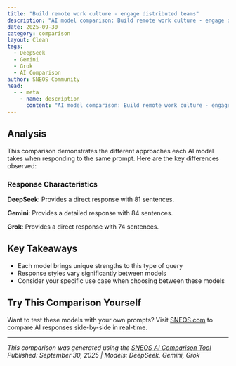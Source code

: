 ```yaml
---
title: "Build remote work culture - engage distributed teams"
description: "AI model comparison: Build remote work culture - engage distributed teams..."
date: 2025-09-30
category: comparison
layout: Clean
tags:
  - DeepSeek
  - Gemini
  - Grok
  - AI Comparison
author: SNEOS Community
head:
  - - meta
    - name: description
      content: "AI model comparison: Build remote work culture - engage distributed teams..."
---
```


<ChatComparison
  title="Build remote work culture - engage distributed teams"
  prompt="Build remote work culture - engage distributed teams"
  :responses='{"DeepSeek": "Of course. Building a strong remote work culture is not about replicating the office online; it\u0027s about creating a new, intentional culture that thrives on distance. It requires a shift from managing by presence to leading by outcomes, with a heavy emphasis on trust, communication, and human connection.\n\nHere is a comprehensive guide to building a remote work culture that engages and retains distributed teams.\n\n---\n\n### **Part 1: The Foundation - Mindset \u0026 Principles**\n\nBefore any tactics, you need the right foundation.\n\n1. **Lead with Trust, Not Surveillance:** The cornerstone of remote work is trust. Assume your team is working, not slacking. Avoid micromanagement and spyware (keyloggers, constant screenshots). This destroys morale and signals a complete lack of trust.\n2. **Embrace Asynchronous Communication:** Not everyone needs to be online at the same time. This allows for deep work and respects different time zones and personal schedules. The goal is to move information effectively, not instantly.\n3. **Focus on Outcomes, Not Activity:** Judge your team by what they deliver, not by how many hours they are \u0022online\u0022 or how quickly they respond to a chat. Set clear goals and measurable objectives.\n4. **Default to Transparency:** Over-communicate context and information. When teams can\u0027t overhear conversations or see a whiteboard, you must intentionally make information accessible to everyone.\n\n---\n\n### **Part 2: The Pillars of Engagement \u0026 Culture**\n\nBuild your culture around these five key areas.\n\n#### **Pillar 1: Intentional Communication**\n\n* **Establish a \u0022Communication Charter\u0022:** Document and agree on:\n * **Which tool to use for what:** e.g., Slack for urgent matters, Email for formal comms, Project Tool (Asana, Trello) for tasks, Loom for video updates.\n * **Response Time Expectations:** e.g., \u0022We aim to respond to Slack messages within 4 business hours, but it\u0027s not required to be instant.\u0022\n * **Meeting Protocols:** Cameras on/off? Required attendance? How to signal you want to speak?\n* **Create a \u0022Virtual Watercooler\u0022:** Dedicate Slack/Teams channels to non-work topics (#pets, #gaming, #what-i-m-reading, #dad-jokes). This is where casual, relationship-building conversation happens.\n* **Standardize Meetings:**\n * **Have a Clear Agenda:** Every meeting must have a purpose and a desired outcome.\n * **Start with Personal Check-ins:** \u0022How is everyone, on a scale of 1-5?\u0022 or \u0022What\u0027s one good thing that happened this week?\u0022\n * **Document Everything:** Assign a note-taker and share notes/action items afterward so everyone is aligned, even if they couldn\u0027t attend.\n\n#### **Pillar 2: Connection \u0026 Belonging**\n\n* **Schedule Regular \u0022Social\u0022 Time:** Don\u0027t leave connection to chance.\n * **Virtual Coffee/Lunch:** Use Donut.ai (a Slack integration) or manually pair team members for casual chats.\n * **Team-Building Activities:** Virtual trivia, online escape rooms, \u0022show and tell\u0022 sessions, or guided cocktail/mocktail making classes.\n* **Celebrate Wins (Big and Small):** Publicly shout out accomplishments in a dedicated channel (#kudos). Send small celebration packages or gift cards for major milestones.\n* **Onboard with Care:** A new hire\u0027s first few weeks set the tone. Send them a welcome swag box, schedule 1:1s with key team members, and assign them a \u0022buddy\u0022 to answer all their \u0022silly\u0022 questions.\n\n#### **Pillar 3: Clarity \u0026 Alignment**\n\n* **Document Ruthlessly:** Create a single source of truth (e.g., a company wiki like Notion or Confluence) for processes, policies, project context, and goals. This prevents information silos.\n* **Set Clear Goals (OKRs):** Use a framework like Objectives and Key Results (OKRs) to ensure everyone understands how their work ladders up to the company\u0027s mission. Review these regularly.\n* **Hold Consistent 1:1s:** Managers should have weekly or bi-weekly 1:1s with each direct report. This is not a status update (that\u0027s for project tools), but a time to discuss career growth, challenges, and well-being.\n\n#### **Pillar 4: Well-being \u0026 Work-Life Balance**\n\n* **Fight \u0022Always-On\u0022 Culture:** Explicitly encourage people to log off and respect boundaries. Leaders must model this behavior.\n* **Promote \u0022Focus Time\u0022:** Encourage employees to block out time in their calendars for deep, uninterrupted work. Establish \u0022no-meeting\u0022 blocks company-wide (e.g., No-Meeting Wednesdays).\n* **Offer Flexibility:** Trust your team to manage their own schedules. If someone needs to run an errand in the middle of the day, let them. Focus on the output, not the hours.\n* **Support Mental Health:** Provide access to counseling services (EAPs) and normalize conversations about stress and burnout.\n\n#### **Pillar 5: Equitable Tools \u0026 Resources**\n\n* **Invest in the Right Tech Stack:**\n * **Video Conferencing:** Zoom, Google Meet, Microsoft Teams\n * **Instant Messaging:** Slack, Microsoft Teams\n * **Project Management:** Asana, Trello, Jira, Basecamp\n * **Documentation:** Notion, Confluence, Google Workspace\n * **Whiteboarding:** Miro, Mural, FigJam\n* **Provide a Stipend:** Offer a budget for employees to set up a comfortable and productive home office (ergonomic chair, monitor, standing desk, high-speed internet).\n\n---\n\n### **Part 3: Actionable Playbook for Leaders \u0026 Managers**\n\n**For Company Leaders:**\n* **Communicate the \u0022Why\u0022:** Regularly share the company\u0027s vision, challenges, and successes in all-hands meetings.\n* **Be Vulnerable:** Share your own struggles with remote work. It humanizes you and makes it safe for others to do the same.\n* **Invest in a \u0022Culture Manager\u0022:** For larger companies, have someone dedicated to orchestrating connection and culture initiatives.\n\n**For Team Managers:**\n* **Master the Art of the Check-in:** Start team meetings with an emotional temperature check.\n* **Provide Context, Not Just Tasks:** Explain *why* a task matters. This empowers autonomous decision-making.\n* **Give Regular, Actionable Feedback:** Don\u0027t save feedback for the annual review. Provide it consistently and constructively.\n\n---\n\n### **Common Pitfalls to Avoid**\n\n* **Assuming It Will Happen Organically:** Remote culture must be *designed*, not left to chance.\n* **Overcompensating with Meetings:** Too many synchronous meetings interrupt deep work and lead to burnout. Default to async first.\n* **Ignoring Time Zones:** Be ruthless about scheduling meetings at times that are fair for all. Rotate meeting times if necessary.\n* **Forgetting the \u0022Human\u0022 in Human Resources:** Treat your team as whole people with lives outside of work.\n\n### **Conclusion**\n\nBuilding a thriving remote work culture is a continuous, intentional process. It\u0027s a strategic advantage that leads to higher employee engagement, greater access to global talent, and a more resilient organization. By focusing on **trust, communication, connection, and clarity**, you can create an environment where distributed teams don\u0027t just function\u2014they flourish.", "Gemini": "Building a strong remote work culture and engaging distributed teams requires intentional effort and a multi-faceted approach. Here\u0027s a comprehensive guide:\n\n**I. Foundation: Communication \u0026 Expectations**\n\n* **Clear Communication is Paramount:**\n * **Establish Communication Protocols:** Define which channels to use for different types of communication (Slack for quick chats, email for formal updates, video calls for meetings, etc.).\n * **Over-Communicate, Especially Initially:** When transitioning to remote work or onboarding new remote team members, err on the side of over-communication to avoid misunderstandings.\n * **Document Everything:** Create a central knowledge base (e.g., shared Google Docs, Wiki, Confluence) for important processes, decisions, and project information.\n * **Use Video Frequently:** Encourage video calls for meetings and even casual check-ins. Seeing faces helps build stronger relationships.\n * **Regular Updates:** Provide consistent updates on company news, goals, and individual/team progress.\n * **Actively Solicit Feedback:** Create channels for employees to provide feedback on processes, tools, and the overall remote work experience. Act on that feedback!\n\n* **Set Clear Expectations and Goals:**\n * **Define Roles and Responsibilities Clearly:** Ensure everyone understands their role, responsibilities, and how they contribute to the team\u0027s overall objectives.\n * **Establish Measurable Goals (SMART):** Set Specific, Measurable, Achievable, Relevant, and Time-bound goals for individuals and teams. Focus on outcomes rather than simply tracking hours worked.\n * **Develop a Remote Work Policy:** Outline guidelines for working hours, communication expectations, technology usage, security protocols, and expense reimbursement.\n * **Define \u0022Core Hours\u0022 (Optional):** Consider defining specific hours when team members should be available for meetings or collaboration, while allowing flexibility for other work hours.\n * **Performance Management:** Adapt performance management processes to focus on results and contributions, not just face time.\n * **Accessibility:** Ensure that everyone can participate regardless of their location or hardware.\n\n**II. Building Connection \u0026 Community**\n\n* **Virtual Social Activities:**\n * **Virtual Coffee Breaks/Happy Hours:** Schedule regular informal video calls for team members to chat and socialize.\n * **Online Games:** Play online games together (e.g., trivia, Pictionary, online escape rooms).\n * **Virtual Team Lunches:** Encourage team members to eat lunch together virtually.\n * **Book Clubs/Movie Nights:** Start a book club or host virtual movie nights.\n * **Skill Sharing Sessions:** Invite team members to share their skills and hobbies with the group.\n\n* **Recognize and Celebrate Achievements:**\n * **Public Recognition:** Acknowledge individual and team accomplishments in team meetings, company newsletters, or dedicated Slack channels.\n * **Virtual Awards:** Create fun virtual awards to recognize specific contributions or behaviors (e.g., \u0022Most Helpful Teammate,\u0022 \u0022Problem Solver of the Month\u0022).\n * **Personalized Appreciation:** Send handwritten notes, small gifts, or gift cards to show appreciation for employee contributions.\n\n* **Encourage Personal Connection:**\n * **\u0022Water Cooler\u0022 Channel:** Create a dedicated Slack channel for non-work-related conversations and sharing personal updates.\n * **Team Member Spotlights:** Feature team members each week or month, sharing their background, interests, and fun facts.\n * **Virtual \u0022Donut\u0022 Chats (Slack):** Use Slack apps like Donut to randomly pair team members for informal conversations.\n * **Get to Know Each Other Activities:** Use icebreaker questions or team-building activities to help team members learn more about each other.\n\n* **In-Person Gatherings (When Possible and Safe):**\n * **Team Retreats:** Organize occasional in-person team retreats for bonding, strategic planning, and team-building activities.\n * **Company-Wide Events:** Host company-wide events that bring remote employees together.\n * **Local Meetups:** Encourage team members in the same geographic area to meet up in person for coffee or lunch. (Provide a small budget for this!)\n\n**III. Empowering \u0026 Supporting Remote Employees**\n\n* **Provide the Right Tools and Technology:**\n * **Collaboration Tools:** Invest in tools like Slack, Microsoft Teams, Zoom, Google Workspace, project management software (Asana, Trello), and virtual whiteboards (Miro, Mural).\n * **Hardware Stipends:** Offer stipends to help employees purchase necessary equipment, such as laptops, monitors, headsets, and ergonomic chairs.\n * **Internet Stipends:** Provide financial assistance for internet access, especially for employees in areas with limited or unreliable service.\n * **Technical Support:** Provide prompt and reliable technical support for remote employees.\n * **Cybersecurity Training:** Educate employees on cybersecurity best practices for working remotely.\n\n* **Promote Work-Life Balance:**\n * **Encourage Disconnecting:** Remind employees to take breaks, disconnect from work after hours, and prioritize their well-being.\n * **Flexible Work Arrangements:** Offer flexible work schedules to accommodate individual needs and time zones.\n * **Unlimited/Flexible PTO:** Offer a generous PTO policy to encourage employees to take time off.\n * **Wellness Programs:** Offer wellness programs that support employees\u0027 physical and mental health (e.g., access to mental health resources, virtual fitness classes).\n\n* **Training and Development:**\n * **Remote Leadership Training:** Provide training for managers on how to effectively lead and manage remote teams.\n * **Remote Collaboration Training:** Train employees on how to use collaboration tools effectively and communicate effectively in a remote environment.\n * **Professional Development Opportunities:** Offer opportunities for remote employees to develop their skills and advance their careers.\n * **Mentorship Programs:** Pair remote employees with mentors who can provide guidance and support.\n\n* **Trust and Autonomy:**\n * **Empower Employees:** Give employees autonomy over their work and trust them to get the job done.\n * **Focus on Results:** Judge employees based on their contributions and outcomes, not just the hours they work.\n * **Avoid Micromanagement:** Resist the urge to micromanage remote employees.\n * **Check-in Regularly:** While avoiding micromanagement, schedule regular check-ins to provide support and guidance.\n\n**IV. Leadership \u0026 Culture Carrier Role**\n\n* **Lead by Example:** Leaders need to model the behaviors they want to see in their teams. This includes using communication tools effectively, taking breaks, and disconnecting after hours.\n* **Be Visible and Accessible:** Leaders should be visible and accessible to remote employees, making themselves available for questions and feedback.\n* **Champion Remote Work:** Leaders should be strong advocates for remote work, promoting its benefits and addressing any challenges.\n* **Invest in Culture Carriers:** Identify individuals who are passionate about the company culture and empower them to help build community and engagement among remote teams.\n\n**V. Measuring and Improving**\n\n* **Employee Surveys:** Conduct regular employee surveys to gather feedback on the remote work experience and identify areas for improvement.\n* **Engagement Metrics:** Track engagement metrics, such as participation in virtual social activities, employee satisfaction scores, and turnover rates.\n* **Performance Data:** Analyze performance data to assess the impact of remote work on productivity and business outcomes.\n* **Experiment and Iterate:** Continuously experiment with new approaches to building remote work culture and engaging distributed teams, and iterate based on the results. What works for one team may not work for another.\n\n**Key Considerations:**\n\n* **Diversity \u0026 Inclusion:** Be mindful of different cultural backgrounds, communication styles, and accessibility needs within your distributed team. Ensure everyone feels included and valued.\n* **Trust:** Remote work thrives on trust. Trust your employees to do their jobs and be productive, and they are more likely to deliver.\n* **Be Patient:** Building a strong remote work culture takes time and effort. Don\u0027t get discouraged if you don\u0027t see results immediately. Keep experimenting and iterating until you find what works best for your team.\n* **Stay Flexible:** The best remote work cultures are constantly evolving. Be open to adapting your approach as your team and company grow.\n\nBy implementing these strategies, you can create a thriving remote work culture that engages distributed teams, fosters collaboration, and drives business success. Remember to be intentional, consistent, and adaptable in your approach.\n", "Grok": "Building a strong remote work culture and engaging distributed teams is crucial for maintaining productivity, fostering collaboration, and ensuring employee satisfaction in a remote or hybrid work environment. Below are actionable strategies to achieve this:\n\n---\n\n### 1. Establish a Clear Remote Work Culture\n- **Define Core Values:** Reinforce your organization\u2019s mission, vision, and values, and ensure they are adaptable to remote work. Emphasize trust, accountability, and inclusivity.\n- **Set Expectations:** Clearly communicate policies on availability, communication tools, working hours, and deliverables. For example, define whether meetings are mandatory or if async updates are sufficient.\n- **Lead by Example:** Leadership should model the behaviors they expect from the team, such as transparency, responsiveness, and empathy.\n\n**Action Item:** Create a \u0022Remote Work Playbook\u0022 that outlines cultural norms, expectations, and tools for distributed teams.\n\n---\n\n### 2. Prioritize Communication and Transparency\n- **Choose the Right Tools:** Use platforms like Slack, Microsoft Teams, or Zoom for real-time communication, and tools like Notion or Confluence for documentation and async updates.\n- **Over-Communicate Initially:** Share updates frequently to avoid misunderstandings. Document decisions and processes so everyone stays in the loop.\n- **Encourage Open Dialogue:** Create safe spaces for feedback through regular surveys, AMA (Ask Me Anything) sessions with leadership, or anonymous feedback tools like SurveyMonkey.\n\n**Action Item:** Schedule weekly \u0022All-Hands\u0022 meetings to share company updates and celebrate wins, ensuring everyone feels connected to the bigger picture.\n\n---\n\n### 3. Foster Connection and Team Bonding\n- **Virtual Social Activities:** Host online team-building activities like virtual coffee breaks, trivia games, or themed Zoom parties (e.g., holiday dress-up).\n- **Recognize Achievements:** Celebrate milestones, birthdays, and work anniversaries publicly on team channels or during meetings. Use tools like Bonusly for peer recognition and rewards.\n- **Create Informal Spaces:** Set up dedicated Slack channels for non-work topics like hobbies, pets, or memes to encourage casual interactions.\n\n**Action Item:** Organize a monthly \u0022Fun Friday\u0022 event with activities like online escape rooms or shared movie watch parties using tools like Teleparty.\n\n---\n\n### 4. Support Work-Life Balance and Well-Being\n- **Encourage Boundaries:** Promote flexible schedules where possible, and remind employees to log off after work hours to avoid burnout.\n- **Provide Wellness Resources:** Offer mental health support, such as access to counseling apps (e.g., BetterHelp), or stipends for fitness programs.\n- **Check In Regularly:** Managers should have one-on-one conversations to discuss workload, stress levels, and personal challenges.\n\n**Action Item:** Implement a \u0022No Meeting Day\u0022 each week to give employees uninterrupted time for deep work or personal downtime.\n\n---\n\n### 5. Enable Collaboration Across Time Zones\n- **Async Communication:** Encourage asynchronous updates via email, recorded video messages (e.g., Loom), or shared documents to accommodate different time zones.\n- **Rotate Meeting Times:** Ensure fairness by rotating meeting schedules so no single region is always inconvenienced.\n- **Centralize Information:** Use shared dashboards (e.g., Trello, Jira) to track progress and ensure visibility for everyone, regardless of location.\n\n**Action Item:** Record important meetings and share summaries for team members who can\u2019t attend live, ensuring inclusivity.\n\n---\n\n### 6. Invest in Learning and Growth\n- **Virtual Training Programs:** Offer online courses, webinars, or access to platforms like LinkedIn Learning or Udemy for skill development.\n- **Mentorship Opportunities:** Pair employees across regions for peer learning and cross-functional collaboration.\n- **Career Pathing:** Discuss growth plans during one-on-ones to show investment in employees\u2019 futures, even in a remote setting.\n\n**Action Item:** Host a quarterly \u0022Lunch \u0026 Learn\u0022 session where team members share expertise or explore new topics together over a virtual meal.\n\n---\n\n### 7. Build Trust and Autonomy\n- **Focus on Outcomes, Not Hours:** Measure success based on deliverables and impact rather than time spent online. Avoid micromanaging.\n- **Empower Decision-Making:** Give teams the autonomy to solve problems and innovate without constant oversight.\n- **Be Transparent About Challenges:** Share company struggles and involve the team in brainstorming solutions to build a sense of ownership.\n\n**Action Item:** Use goal-setting frameworks like OKRs (Objectives and Key Results) to align distributed teams on priorities while allowing flexibility in execution.\n\n---\n\n### 8. Leverage Technology for Engagement\n- **Gamification:** Use tools like Kahoot! for interactive quizzes during meetings or introduce friendly competitions to boost participation.\n- **Virtual Watercooler Moments:** Set up a \u201Crandom coffee\u201D bot in Slack to pair employees for casual chats, mimicking office interactions.\n- **Feedback Tools:** Use platforms like Culture Amp or 15Five to regularly gauge employee engagement and satisfaction.\n\n**Action Item:** Implement a recognition bot in Slack (e.g., HeyTaco) where team members can give \u201Ctacos\u201D to colleagues for great work, fostering positivity.\n\n---\n\n### 9. Address Isolation and Inclusion\n- **Combat Loneliness:** Encourage employees to join virtual or local coworking groups and provide stipends for coworking spaces if needed.\n- **Inclusive Practices:** Ensure remote team members are equally involved in decision-making and brainstorming sessions as in-office staff.\n- **Personal Touch:** Send care packages, swag, or handwritten notes to remote employees to make them feel valued.\n\n**Action Item:** Create a \u201CBuddy System\u201D for new hires, pairing them with a seasoned employee to help them integrate into the remote team culture.\n\n---\n\n### 10. Measure and Iterate\n- **Track Engagement Metrics:** Monitor employee satisfaction through eNPS (Employee Net Promoter Score) surveys or pulse checks.\n- **Solicit Feedback:** Regularly ask for input on what\u2019s working and what isn\u2019t in the remote setup, and act on it.\n- **Adapt as Needed:** Be flexible and willing to tweak policies or tools based on team needs and evolving circumstances.\n\n**Action Item:** Conduct a quarterly anonymous survey to assess the remote work culture and identify areas for improvement.\n\n---\n\n### Bonus Tips for Sustained Engagement\n- **Personalization:** Tailor engagement efforts to individual preferences\u2014some may enjoy group activities, while others might prefer one-on-one catch-ups.\n- **Celebrate Diversity:** Highlight cultural holidays and events from team members\u2019 regions to foster a sense of belonging.\n- **Hybrid Consideration:** If your team is partially in-office, ensure remote employees get equal access to opportunities and aren\u2019t sidelined.\n\nBy implementing these strategies, you can create a thriving remote work culture where distributed teams feel connected, motivated, and valued. Start small with a few initiatives, gather feedback, and scale what works best for your team. What specific challenges are you facing with your distributed team? I\u2019d be happy to tailor further advice!"}' 
  published-date="22:46"
/>

## Analysis

This comparison demonstrates the different approaches each AI model takes when responding to the same prompt. Here are the key differences observed:

### Response Characteristics

**DeepSeek**: Provides a direct response with 81 sentences. 

**Gemini**: Provides a detailed response with 84 sentences. 

**Grok**: Provides a direct response with 74 sentences. 

## Key Takeaways

- Each model brings unique strengths to this type of query
- Response styles vary significantly between models
- Consider your specific use case when choosing between these models

## Try This Comparison Yourself

Want to test these models with your own prompts? Visit [SNEOS.com](https://sneos.com) to compare AI responses side-by-side in real-time.

---

*This comparison was generated using the [SNEOS AI Comparison Tool](https://sneos.com)*
*Published: September 30, 2025 | Models: DeepSeek, Gemini, Grok*
